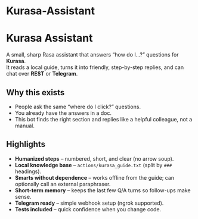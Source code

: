 # Kurasa-Assistant
# Kurasa Assistant

A small, sharp Rasa assistant that answers “how do I…?” questions for **Kurasa**.  
It reads a local guide, turns it into friendly, step-by-step replies, and can chat over **REST** or **Telegram**.


## Why this exists

- People ask the same “where do I click?” questions.
- You already have the answers in a doc.
- This bot finds the right section and replies like a helpful colleague, not a manual.


## Highlights

- **Humanized steps** – numbered, short, and clear (no arrow soup).
- **Local knowledge base** – `actions/kurasa_guide.txt` (split by `###` headings).
- **Smarts without dependence** – works offline from the guide; can optionally call an external paraphraser.
- **Short-term memory** – keeps the last few Q/A turns so follow-ups make sense.
- **Telegram ready** – simple webhook setup (ngrok supported).
- **Tests included** – quick confidence when you change code.



